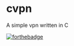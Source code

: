 # cvpn
A simple vpn written in C

[![forthebadge](https://forthebadge.com/images/badges/made-with-c.svg)](https://forthebadge.com)
